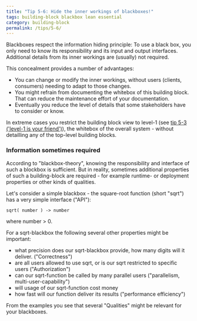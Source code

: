 ```yaml
---
title: "Tip 5-6: Hide the inner workings of blackboxes!"
tags: building-block blackbox lean essential
category: building-block
permalink: /tips/5-6/
---
```


Blackboxes respect the information hiding principle: To use a black box,
you only need to know its responsibility and its input and output interfaces.
Additional details from its inner workings are (usually) not required.

This concealment provides a number of advantages:

* You can change or modify the inner workings, without users (clients, consumers)
needing to adapt to those changes.
* You might refrain from documenting the whitebox of this building block.
That can reduce the maintenance effort of your documentation.
* Eventually you reduce the level of details that some stakeholders have to consider or know.

In extreme cases you restrict the building block view to level-1
(see [tip 5-3 ('level-1 is your friend')](/tips/5-3)),
the whitebox of the overall system - without detailling any of the
top-level building blocks.

### Information sometimes required

According to "blackbox-theory", knowing the responsibility and
interface of such a blockbox is sufficient. But in reality, sometimes
additional properties of such a building-block are required -
for example runtime- or deployment properties or other kinds
of qualities.

Let's consider a simple blackbox - the square-root function (short "sqrt")
has a very simple interface ("API"):

`sqrt( number ) -> number`

where number > 0.

For a sqrt-blackbox the following several other properties might be
important:

* what precision does our sqrt-blackbox provide, how many digits will
it deliver. ("Correctness")
* are all users allowed to use sqrt, or is our sqrt restricted
to specific users ("Authorization")
* can our sqrt-function be called by many parallel users
("parallelism, multi-user-capability")
* will usage of our sqrt-function cost money
* how fast will our function deliver its results ("performance efficiency")

From the examples you see that several "Qualities" might be relevant
for your blackboxes.
